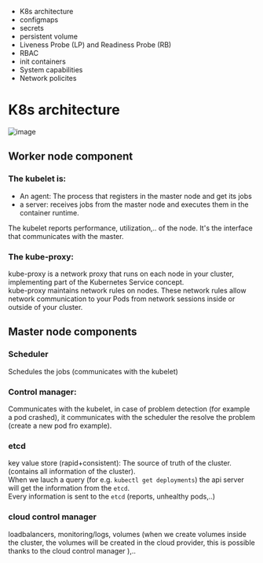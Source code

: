 
* K8s architecture
* configmaps
* secrets
* persistent volume
* Liveness Probe (LP) and Readiness Probe (RB)
* RBAC
* init containers
* System capabilities
* Network policites

# K8s architecture
![image](https://user-images.githubusercontent.com/53778545/209653279-6a4c8d0f-577b-4086-aac4-ee9d4abef9a3.png)


## Worker node component
### The kubelet is:
 - An agent: The process that registers in the master node and get its jobs
 - a server: receives jobs from the master node and executes them in the container runtime.

The kubelet reports performance, utilization,.. of the node. It's the interface that communicates with the master.

### The kube-proxy:
kube-proxy is a network proxy that runs on each node in your cluster, implementing part of the Kubernetes Service concept. <br>kube-proxy maintains network rules on nodes. These network rules allow network communication to your Pods from network sessions inside or outside of your cluster.

## Master node components

### Scheduler
Schedules the jobs (communicates with the kubelet)

### Control manager:
Communicates with the kubelet, in case of problem detection (for example a pod crashed), it communicates with the scheduler the resolve the problem (create a new pod fro example).

### etcd
key value store (rapid+consistent): The source of truth of the cluster. (contains all information of the cluster). <br>
When we lauch a query (for e.g. `kubectl get deployments`) the api server will get the information from the ``etcd``. <br>
Every information is sent to the `etcd` (reports, unhealthy pods,..)

### cloud control manager
loadbalancers, monitoring/logs, volumes (when we create volumes inside the cluster, the volumes will be created in the cloud provider, this is possible thanks to the cloud control manager ),..



















